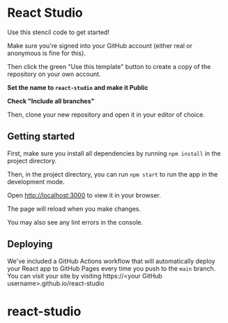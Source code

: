 # React Studio

Use this stencil code to get started!

Make sure you're signed into your GitHub account (either real or anonymous is fine for this).

Then click the green "Use this template" button to create a copy of the repository on your own account.

**Set the name to `react-studio` and make it Public**

**Check "Include all branches"**

Then, clone your new repository and open it in your editor of choice.

## Getting started

First, make sure you install all dependencies by running `npm install` in the project directory.

Then, in the project directory, you can run `npm start` to run the app in the development mode.

Open [http://localhost:3000](http://localhost:3000) to view it in your browser.

The page will reload when you make changes.

You may also see any lint errors in the console.

## Deploying

We've included a GitHub Actions workflow that will automatically deploy your React app to GitHub Pages every time you push to the `main` branch. You can visit your site by visiting https://\<your GitHub username\>.github.io/react-studio
# react-studio
